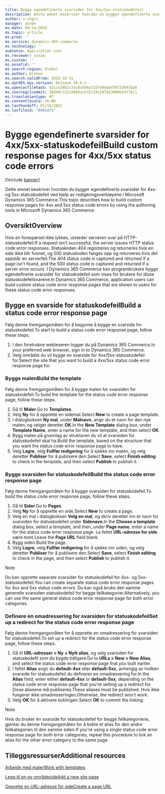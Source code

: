 ```yaml
---
title: Bygge egendefinerte svarsider for 4xx/5xx-statuskodefeil
description: Dette emnet beskriver hvordan du bygger egendefinerte svarsider for 4xx- og 5xx-statuskodefeil ved hjelp av redigeringsverktøyene i Microsoft Dynamics 365 Commerce.
author: v-chgri
manager: annbe
ms.date: 04/14/2020
ms.topic: article
ms.prod: ''
ms.service: dynamics-365-commerce
ms.technology: ''
audience: Application user
ms.reviewer: josaw
ms.custom: ''
ms.assetid: ''
ms.search.region: Global
ms.author: brshoo
ms.search.validFrom: 2019-10-31
ms.dyn365.ops.version: Release 10.0.5
ms.openlocfilehash: d21ce20b2c7ac8c656a718749dabd76f33893da8
ms.sourcegitcommit: 38d40c331c8894acb7b119c5073e3088b54776c1
ms.translationtype: HT
ms.contentlocale: nb-NO
ms.lasthandoff: 01/15/2021
ms.locfileid: "4991471"
---
```

# <a name="build-custom-response-pages-for-4xx5xx-status-code-errors"></a><span data-ttu-id="11de3-103">Bygge egendefinerte svarsider for 4xx/5xx-statuskodefeil</span><span class="sxs-lookup"><span data-stu-id="11de3-103">Build custom response pages for 4xx/5xx status code errors</span></span>


[!include [banner](includes/banner.md)]

<span data-ttu-id="11de3-104">Dette emnet beskriver hvordan du bygger egendefinerte svarsider for 4xx- og 5xx-statuskodefeil ved hjelp av redigeringsverktøyene i Microsoft Dynamics 365 Commerce.</span><span class="sxs-lookup"><span data-stu-id="11de3-104">This topic describes how to build custom response pages for 4xx and 5xx status code errors by using the authoring tools in Microsoft Dynamics 365 Commerce.</span></span>

## <a name="overview"></a><span data-ttu-id="11de3-105">Oversikt</span><span class="sxs-lookup"><span data-stu-id="11de3-105">Overview</span></span>

<span data-ttu-id="11de3-106">Hvis en forespørsel ikke lykkes, utsteder serveren svar på HTTP-statuskodefeil.</span><span class="sxs-lookup"><span data-stu-id="11de3-106">If a request isn't successful, the server issues HTTP status code error responses.</span></span> <span data-ttu-id="11de3-107">Statuskoden 404 registreres og returneres hvis en side ikke blir funnet, og 500 statuskoden fanges opp og returneres hvis det oppstår en serverfeil.</span><span class="sxs-lookup"><span data-stu-id="11de3-107">The 404 status code is captured and returned if a page isn't found, and the 500 status code is captured and returned if a server error occurs.</span></span> <span data-ttu-id="11de3-108">I Dynamics 365 Commerce kan programbrukere bygge egendefinerte svarsider for statuskodefeil som vises for brukere for disse statuskodefeilsvarene.</span><span class="sxs-lookup"><span data-stu-id="11de3-108">In Dynamics 365 Commerce, application users can build custom status code error response pages that are shown to users for these status code error responses.</span></span>

## <a name="build-a-status-code-error-response-page"></a><span data-ttu-id="11de3-109">Bygge en svarside for statuskodefeil</span><span class="sxs-lookup"><span data-stu-id="11de3-109">Build a status code error response page</span></span>

<span data-ttu-id="11de3-110">Følg denne fremgangsmåten for å begynne å bygge en svarside for statuskodefeil.</span><span class="sxs-lookup"><span data-stu-id="11de3-110">To start to build a status code error response page, follow these steps.</span></span>

1. <span data-ttu-id="11de3-111">I den foretrukne webleseren logger du på Dynamics 365 Commerce.</span><span class="sxs-lookup"><span data-stu-id="11de3-111">In your preferred web browser, sign in to Dynamics 365 Commerce.</span></span> 
1. <span data-ttu-id="11de3-112">Velg området du vil bygge en svarside for 4xx/5xx-statuskodefeil for.</span><span class="sxs-lookup"><span data-stu-id="11de3-112">Select the site that you want to build a 4xx/5xx status code error response page for.</span></span>

### <a name="build-the-template"></a><span data-ttu-id="11de3-113">Bygge malen</span><span class="sxs-lookup"><span data-stu-id="11de3-113">Build the template</span></span>

<span data-ttu-id="11de3-114">Følg denne fremgangsmåten for å bygge malen for svarsiden for statuskodefeil.</span><span class="sxs-lookup"><span data-stu-id="11de3-114">To build the template for the status code error response page, follow these steps.</span></span>

1. <span data-ttu-id="11de3-115">Gå til **Maler**.</span><span class="sxs-lookup"><span data-stu-id="11de3-115">Go to **Templates**.</span></span>
1. <span data-ttu-id="11de3-116">Velg **Ny** for å opprette en sidemal.</span><span class="sxs-lookup"><span data-stu-id="11de3-116">Select **New** to create a page template.</span></span>
1. <span data-ttu-id="11de3-117">I dialogboksen **Ny mal**, under **Malnavn**, angir du et navn for den nye malen, og velger deretter **OK**.</span><span class="sxs-lookup"><span data-stu-id="11de3-117">In the **New Template** dialog box, under **Template Name**, enter a name for the new template, and then select **OK**.</span></span>
1. <span data-ttu-id="11de3-118">Bygg malen på grunnlag av strukturen du vil at svarsiden for statuskodefeil skal ha.</span><span class="sxs-lookup"><span data-stu-id="11de3-118">Build the template, based on the structure that you want the status code error response page to have.</span></span>
1. <span data-ttu-id="11de3-119">Velg **Lagre**, velg **Fullfør redigering** for å sjekke inn malen, og velg deretter **Publiser** for å publisere den.</span><span class="sxs-lookup"><span data-stu-id="11de3-119">Select **Save**, select **Finish editing** to check in the template, and then select **Publish** to publish it.</span></span> 

### <a name="build-the-status-code-error-response-page"></a><span data-ttu-id="11de3-120">Bygge svarsiden for statuskodefeil</span><span class="sxs-lookup"><span data-stu-id="11de3-120">Build the status code error response page</span></span>

<span data-ttu-id="11de3-121">Følg denne fremgangsmåten for å bygge svarsiden for statuskodefeil.</span><span class="sxs-lookup"><span data-stu-id="11de3-121">To build the status code error response page, follow these steps.</span></span>

1. <span data-ttu-id="11de3-122">Gå til **Sider**.</span><span class="sxs-lookup"><span data-stu-id="11de3-122">Go to **Pages**.</span></span>
1. <span data-ttu-id="11de3-123">Velg **Ny** for å opprette en side.</span><span class="sxs-lookup"><span data-stu-id="11de3-123">Select **New** to create a page.</span></span>
1. <span data-ttu-id="11de3-124">Velg en mal i dialogboksen **Velg en mal**, og skriv deretter inn et navn for svarsiden for statuskodefeil under **Sidenavn**.</span><span class="sxs-lookup"><span data-stu-id="11de3-124">In the **Choose a template** dialog box, select a template, and then, under **Page name**, enter a name for the status code error response page.</span></span> <span data-ttu-id="11de3-125">La feltet **URL-adresse for side** være tomt.</span><span class="sxs-lookup"><span data-stu-id="11de3-125">Leave the **Page URL** field blank.</span></span>
1. <span data-ttu-id="11de3-126">Bygg siden.</span><span class="sxs-lookup"><span data-stu-id="11de3-126">Build the page.</span></span>
1. <span data-ttu-id="11de3-127">Velg **Lagre**, velg **Fullfør redigering** for å sjekke inn siden, og velg deretter **Publiser** for å publisere den.</span><span class="sxs-lookup"><span data-stu-id="11de3-127">Select **Save**, select **Finish editing** to check in the page, and then select **Publish** to publish it.</span></span>

> [!NOTE]
> <span data-ttu-id="11de3-128">Du kan opprette separate svarsider for statuskodefeil for 4xx- og 5xx-statuskodefeil.</span><span class="sxs-lookup"><span data-stu-id="11de3-128">You can create separate status code error response pages for 4xx and 5xx status code errors.</span></span> <span data-ttu-id="11de3-129">Du kan også bruke den samme generelle svarsiden statuskodefeil for begge feilkategorier.</span><span class="sxs-lookup"><span data-stu-id="11de3-129">Alternatively, you can use the same general status code error response page for both error categories.</span></span>

### <a name="set-up-a-redirect-for-the-status-code-error-response-page"></a><span data-ttu-id="11de3-130">Definere en omadressering for svarsiden for statuskodefeil</span><span class="sxs-lookup"><span data-stu-id="11de3-130">Set up a redirect for the status code error response page</span></span>

<span data-ttu-id="11de3-131">Følg denne fremgangsmåten for å opprette en omadressering for svarsiden for statuskodefeil.</span><span class="sxs-lookup"><span data-stu-id="11de3-131">To set up a redirect for the status code error response page, follow these steps.</span></span>

1. <span data-ttu-id="11de3-132">Gå til **URL-adresser \> Ny \> Nytt alias**, og velg svarsiden for statuskodefil som du bygde tidligere.</span><span class="sxs-lookup"><span data-stu-id="11de3-132">Go to **URLs \> New \> New Alias**, and select the status code error response page that you built earlier.</span></span>
1. <span data-ttu-id="11de3-133">I feltet **Alias** angir du **default-4xx** eller **default-5xx**, avhengig av hvilken svarside for statuskodefeil du definerer en omadressering for.</span><span class="sxs-lookup"><span data-stu-id="11de3-133">In the **Alias** field, enter either **default-4xx** or **default-5xx**, depending on the status code error response page that you're setting up a redirect for.</span></span> <span data-ttu-id="11de3-134">Disse aliasene må publiseres.</span><span class="sxs-lookup"><span data-stu-id="11de3-134">These aliases must be published.</span></span> <span data-ttu-id="11de3-135">Hvis ikke fungerer ikke omadresseringen.</span><span class="sxs-lookup"><span data-stu-id="11de3-135">Otherwise, the redirect won't work.</span></span>
1. <span data-ttu-id="11de3-136">Velg **OK** for å aktivere koblingen.</span><span class="sxs-lookup"><span data-stu-id="11de3-136">Select **OK** to commit the linking.</span></span>

> [!NOTE]
> <span data-ttu-id="11de3-137">Hvis du bruker én svarside for statuskodefeil for begge feilkategoriene, gjentar du denne fremgangsmåten for å koble et alias for den andre feilkategorien til den samme siden.</span><span class="sxs-lookup"><span data-stu-id="11de3-137">If you're using a single status code error response page for both error categories, repeat this procedure to link an alias for the other error category to the same page.</span></span>

## <a name="additional-resources"></a><span data-ttu-id="11de3-138">Tilleggsressurser</span><span class="sxs-lookup"><span data-stu-id="11de3-138">Additional resources</span></span>

[<span data-ttu-id="11de3-139">Arbeide med maler</span><span class="sxs-lookup"><span data-stu-id="11de3-139">Work with templates</span></span>](work-with-templates.md)

[<span data-ttu-id="11de3-140">Legg til en ny områdeside</span><span class="sxs-lookup"><span data-stu-id="11de3-140">Add a new site page</span></span>](add-new-page.md)

[<span data-ttu-id="11de3-141">Opprette en URL-adresse for side</span><span class="sxs-lookup"><span data-stu-id="11de3-141">Create a page URL</span></span>](create-page-url.md)
